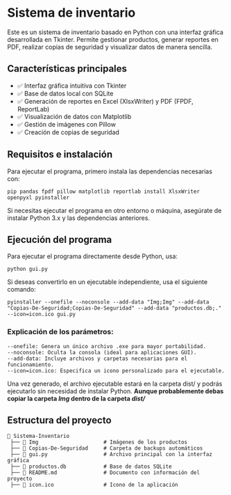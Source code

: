 
# Sistema de inventario

Este es un sistema de inventario basado en Python con una interfaz gráfica desarrollada en Tkinter. Permite gestionar productos, generar reportes en PDF, realizar copias de seguridad y visualizar datos de manera sencilla.



## Características principales
- ✅ Interfaz gráfica intuitiva con Tkinter
- ✅ Base de datos local con SQLite
- ✅ Generación de reportes en Excel (XlsxWriter) y PDF (FPDF, ReportLab)
- ✅ Visualización de datos con Matplotlib
- ✅ Gestión de imágenes con Pillow
- ✅ Creación de copias de seguridad
## Requisitos e instalación

Para ejecutar el programa, primero instala las dependencias necesarias con:

```pip pandas fpdf pillow matplotlib reportlab install XlsxWriter openpyxl pyinstaller```

Si necesitas ejecutar el programa en otro entorno o máquina, asegúrate de instalar Python 3.x y las dependencias anteriores.

## Ejecución del programa
Para ejecutar el programa directamente desde Python, usa:

```python gui.py```

Si deseas convertirlo en un ejecutable independiente, usa el siguiente comando:

```pyinstaller --onefile --noconsole --add-data "Img;Img" --add-data "Copias-De-Seguridad;Copias-De-Seguridad" --add-data "productos.db;." --icon=icon.ico gui.py```

### Explicación de los parámetros:

```
--onefile: Genera un único archivo .exe para mayor portabilidad.
--noconsole: Oculta la consola (ideal para aplicaciones GUI).
--add-data: Incluye archivos y carpetas necesarias para el funcionamiento.
--icon=icon.ico: Especifica un icono personalizado para el ejecutable.
```
Una vez generado, el archivo ejecutable estará en la carpeta dist/ y podrás ejecutarlo sin necesidad de instalar Python. **Aunque probablemente debas copiar la carpeta *Img* dentro de la carpeta *dist/***

## Estructura del proyecto

```
📂 Sistema-Inventario  
 ├── 📂 Img                     # Imágenes de los productos  
 ├── 📂 Copias-De-Seguridad     # Carpeta de backups automáticos  
 ├── 📜 gui.py                  # Archivo principal con la interfaz gráfica  
 ├── 📜 productos.db            # Base de datos SQLite  
 ├── 📜 README.md               # Documento con información del proyecto  
 ├── 📜 icon.ico                # Icono de la aplicación  
 ```